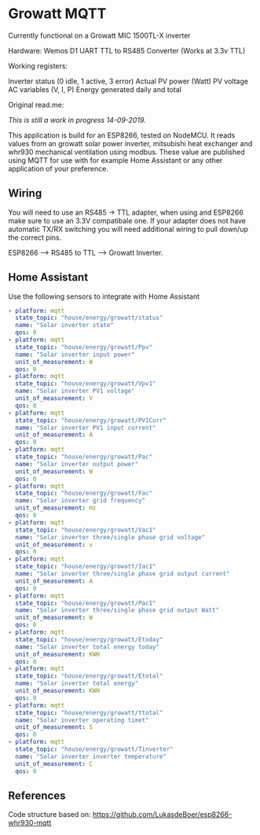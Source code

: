 # Growatt MQTT
Currently functional on a Growatt MIC 1500TL-X inverter 

Hardware:
Wemos D1 
UART TTL to RS485 Converter (Works at 3.3v TTL)

Working registers:

Inverter status (0 idle, 1 active, 3 error)
Actual PV power (Watt) 
PV voltage 
AC variables (V, I, P) 
Energy generated daily and total

Original read.me:

_This is still a work in progress 14-09-2019._

This application is build for an ESP8266, tested on NodeMCU.
It reads values from an growatt solar power inverter, mitsubishi heat exchanger and whr930 mechanical ventilation using modbus. These value are published using MQTT for use with for example Home Assistant or any other application of your preference.

## Wiring

You will need to use an RS485 -> TTL adapter, when using and ESP8266 make sure to use an 3.3V compatibale one. If your adapter does not have automatic TX/RX switching you will need additional wiring to pull down/up the correct pins.

ESP8266 --> RS485 to TTL --> Growatt Inverter.

## Home Assistant
Use the following sensors to integrate with Home Assistant
``` YAML
- platform: mqtt
  state_topic: "house/energy/growatt/status"
  name: "Solar inverter state"
  qos: 0
- platform: mqtt
  state_topic: "house/energy/growatt/Ppv"
  name: "Solar inverter input power"
  unit_of_measurement: W
  qos: 0
- platform: mqtt
  state_topic: "house/energy/growatt/Vpv1"
  name: "Solar inverter PV1 voltage"
  unit_of_measurement: V
  qos: 0
- platform: mqtt
  state_topic: "house/energy/growatt/PV1Curr"
  name: "Solar inverter PV1 input current"
  unit_of_measurement: A
  qos: 0
- platform: mqtt
  state_topic: "house/energy/growatt/Pac"
  name: "Solar inverter output power"
  unit_of_measurement: W
  qos: 0
- platform: mqtt
  state_topic: "house/energy/growatt/Fac"
  name: "Solar inverter grid frequency"
  unit_of_measurement: Hz
  qos: 0
- platform: mqtt
  state_topic: "house/energy/growatt/Vac1"
  name: "Solar inverter three/single phase grid voltage"
  unit_of_measurement: v
  qos: 0
- platform: mqtt
  state_topic: "house/energy/growatt/Iac1"
  name: "Solar inverter three/single phase grid output current"
  unit_of_measurement: A
  qos: 0
- platform: mqtt
  state_topic: "house/energy/growatt/Pac1"
  name: "Solar inverter three/single phase grid output Watt"
  unit_of_measurement: W
  qos: 0
- platform: mqtt
  state_topic: "house/energy/growatt/Etoday"
  name: "Solar inverter total energy today"
  unit_of_measurement: KWH
  qos: 0
- platform: mqtt
  state_topic: "house/energy/growatt/Etotal"
  name: "Solar inverter total energy"
  unit_of_measurement: KWH
  qos: 0
- platform: mqtt
  state_topic: "house/energy/growatt/ttotal"
  name: "Solar inverter operating timet"
  unit_of_measurement: S
  qos: 0
- platform: mqtt
  state_topic: "house/energy/growatt/Tinverter"
  name: "Solar inverter inverter temperature"
  unit_of_measurement: C
  qos: 0
```

## References
Code structure based on: https://github.com/LukasdeBoer/esp8266-whr930-mqtt
